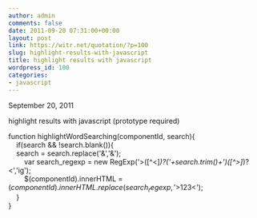```yaml
---
author: admin
comments: false
date: 2011-09-20 07:31:00+00:00
layout: post
link: https://witr.net/quotation/?p=100
slug: highlight-results-with-javascript
title: highlight results with javascript
wordpress_id: 100
categories:
- javascript
---
```


September 20, 2011  
  
highlight results with javascript (prototype required)  
  
function highlightWordSearching(componentId, search){  
    if(search && !search.blank()){  
     search = search.replace('&','&');  
        var search_regexp = new RegExp('>([^<]*)?('+search.trim()+')([^>]*)?<','ig');  
        $(componentId).innerHTML = $(componentId).innerHTML.replace(search_regexp,'>$1$2$3<');  
    }  
}  


  





